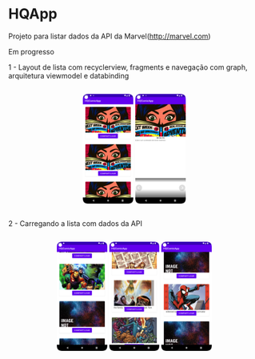 # HQApp

Projeto para listar dados da API da Marvel(http://marvel.com)

Em progresso

1 - Layout de lista com recyclerview, fragments e navegação com graph, arquitetura viewmodel e databinding


<div style="display:flex;">
<p align="center">
<img width="20%" src="https://github.com/giseletoledo/HQComicApp/blob/main/Screenshot_20220926_180328.png" alt="Screenshot da tela do app">
<img width="20%" src="https://github.com/giseletoledo/HQComicApp/blob/main/Screenshot_20220926_180357.png" alt="Screenshot da tela do app">
</p>
</div>

2 - Carregando a lista com dados da API

<div style="display:flex;">
<p align="center">
<img width="20%" src="https://github.com/giseletoledo/HQComicApp/blob/main/Screenshot_20220930_183948.png" alt="Screenshot da tela do app">
<img width="20%" src="https://github.com/giseletoledo/HQComicApp/blob/main/Screenshot_20220930_183616.png" alt="Screenshot da tela do app">
<img width="20%" src="https://github.com/giseletoledo/HQComicApp/blob/main/Screenshot_20220930_183905.png" alt="Screenshot da tela do app">
</p>
</div>

